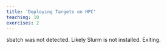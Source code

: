 ```yaml
---
title: 'Deploying Targets on HPC'
teaching: 10
exercises: 2
---
```



sbatch was not detected. Likely Slurm is not installed. Exiting.


















